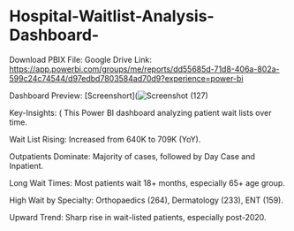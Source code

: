 # Hospital-Waitlist-Analysis-Dashboard-
Download PBIX File: Google Drive Link: https://app.powerbi.com/groups/me/reports/dd55685d-71d8-406a-802a-599c24c74544/d97edbd7803584ad70d9?experience=power-bi

Dashboard Preview: [Screenshort](![Screenshot (127)](https://github.com/user-attachments/assets/29168e55-64b3-4fab-b001-07c888061b3b)

Key-Insights:
( This Power BI dashboard analyzing patient wait lists over time.

Wait List Rising: Increased from 640K to 709K (YoY).

Outpatients Dominate: Majority of cases, followed by Day Case and Inpatient.

Long Wait Times: Most patients wait 18+ months, especially 65+ age group.

High Wait by Specialty: Orthopaedics (264), Dermatology (233), ENT (159).

Upward Trend: Sharp rise in wait-listed patients, especially post-2020.

